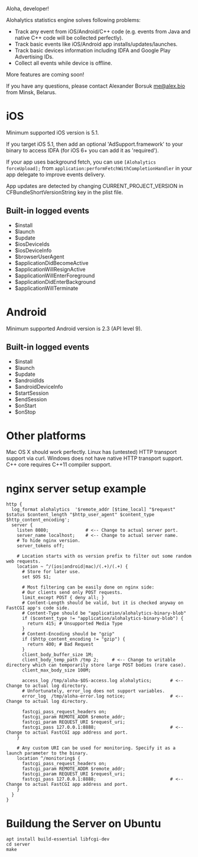 Aloha, developer!

Alohalytics statistics engine solves following problems:
- Track any event from iOS/Android/C++ code (e.g. events from Java and native C++ code will be collected perfectly).
- Track basic events like iOS/Android app installs/updates/launches.
- Track basic devices information including IDFA and Google Play Advertising IDs.
- Collect all events while device is offline.

More features are coming soon!

If you have any questions, please contact Alexander Borsuk <me@alex.bio> from Minsk, Belarus.

iOS
======
Minimum supported iOS version is 5.1.

If you target iOS 5.1, then add an optional 'AdSupport.framework' to your binary to access IDFA (for iOS 6+ you can add it as 'required').

If your app uses background fetch, you can use ```[Alohalytics forceUpload];``` from ```application:performFetchWithCompletionHandler``` in your app delegate to improve events delivery.

App updates are detected by changing CURRENT_PROJECT_VERSION in CFBundleShortVersionString key in the plist file.

Built-in logged events
------
- $install
- $launch
- $update
- $iosDeviceIds
- $iosDeviceInfo
- $browserUserAgent
- $applicationDidBecomeActive
- $applicationWillResignActive
- $applicationWillEnterForeground
- $applicationDidEnterBackground
- $applicationWillTerminate


Android
======
Minimum supported Android version is 2.3 (API level 9).

Built-in logged events
------
- $install
- $launch
- $update
- $androidIds
- $androidDeviceInfo
- $startSession
- $endSession
- $onStart
- $onStop

Other platforms
======
Mac OS X should work perfectly. Linux has (untested) HTTP transport support via curl. Windows does not have native HTTP transport support.
C++ core requires C++11 compiler support.

nginx server setup example
======
```
http {
  log_format alohalytics  '$remote_addr [$time_local] "$request" $status $content_length "$http_user_agent" $content_type $http_content_encoding';
  server {
    listen 8080;              # <-- Change to actual server port.
    server_name localhost;    # <-- Change to actual server name.
    # To hide nginx version.
    server_tokens off;

    # Location starts with os version prefix to filter out some random web requests.
    location ~ ^/(ios|android|mac)/(.+)/(.+) {
      # Store for later use.
      set $OS $1;

      # Most filtering can be easily done on nginx side:
      # Our clients send only POST requests.
      limit_except POST { deny all; }
      # Content-Length should be valid, but it is checked anyway on FastCGI app's code side.
      # Content-Type should be "application/alohalytics-binary-blob"
      if ($content_type != "application/alohalytics-binary-blob") {
        return 415; # Unsupported Media Type
      }
      # Content-Encoding should be "gzip"
      if ($http_content_encoding != "gzip") {
        return 400; # Bad Request
      }
      client_body_buffer_size 1M;
      client_body_temp_path /tmp 2;     # <-- Change to writable directory which can temporarily store large POST bodies (rare case).
      client_max_body_size 100M;

      access_log /tmp/aloha-$OS-access.log alohalytics;       # <-- Change to actual log directory.
      # Unfortunately, error_log does not support variables.
      error_log  /tmp/aloha-error.log notice;                 # <-- Change to actual log directory.

      fastcgi_pass_request_headers on;
      fastcgi_param REMOTE_ADDR $remote_addr;
      fastcgi_param REQUEST_URI $request_uri;
      fastcgi_pass 127.0.0.1:8888;                            # <-- Change to actual FastCGI app address and port.
    }

    # Any custom URI can be used for monitoring. Specify it as a launch parameter to the binary.
    location ^/monitoring$ {
      fastcgi_pass_request_headers on;
      fastcgi_param REMOTE_ADDR $remote_addr;
      fastcgi_param REQUEST_URI $request_uri;
      fastcgi_pass 127.0.0.1:8888;                            # <-- Change to actual FastCGI app address and port.
    }
  }
}

```


Buildung the Server on Ubuntu
=============================

    apt install build-essential libfcgi-dev
    cd server
    make
